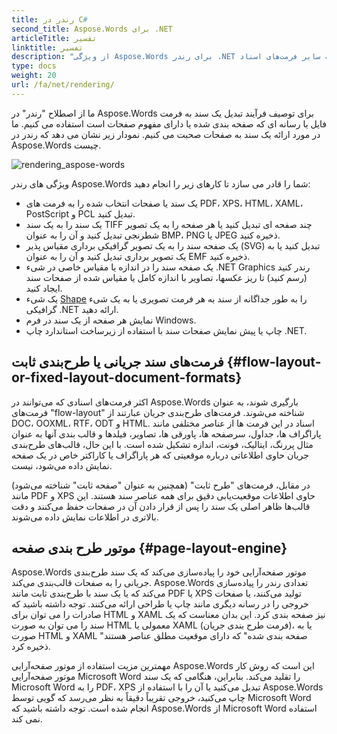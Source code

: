```yaml
---
title: رندر در C#
second_title: Aspose.Words برای .NET
articleTitle: تفسیر
linktitle: تفسیر
description: "از ویژگی Aspose.Words برای رندر .NET برای قالب‌بندی سند جریانی به صفحات و تبدیل چنین سند یا صفحات انتخابی به سایر فرمت‌های اسناد (PDF، HTML، XPS و غیره) یا تصاویر (TIFF، PNG، SVG، و غیره) استفاده کنید. مشاهده، تبدیل های بیشتر، یا چاپ با استفاده از C#."
type: docs
weight: 20
url: /fa/net/rendering/
---
```


ما از اصطلاح "رندر" در Aspose.Words برای توصیف فرآیند تبدیل یک سند به فرمت فایل یا رسانه ای که صفحه بندی شده یا دارای مفهوم صفحات است استفاده می کنیم. ما در مورد ارائه یک سند به صفحات صحبت می کنیم. نمودار زیر نشان می دهد که رندر در Aspose.Words چیست.

![rendering_aspose-words](/words/net/rendering/rendering-1.png)

ویژگی های رندر Aspose.Words شما را قادر می سازد تا کارهای زیر را انجام دهید:

- یک سند یا صفحات انتخاب شده را به فرمت های PDF، XPS، HTML، XAML، PostScript و PCL تبدیل کنید.
- یک سند را به یک سند TIFF چند صفحه ای تبدیل کنید یا هر صفحه را به یک تصویر شطرنجی تبدیل کنید و آن را به عنوان BMP، PNG یا JPEG ذخیره کنید.
- یک صفحه سند را به یک تصویر گرافیکی برداری مقیاس پذیر (SVG) تبدیل کنید یا به یک تصویر برداری تبدیل کنید و آن را به عنوان EMF ذخیره کنید.
- یک صفحه سند را در اندازه یا مقیاس خاصی در شیء .NET Graphics رندر کنید (رسم کنید) تا ریز عکسها، تصاویر با اندازه کامل یا مقیاس شده از صفحات سند ایجاد کنید.
- یک شیء [Shape](https://reference.aspose.com/words/net/aspose.words.drawing/shape/) را به طور جداگانه از سند به هر فرمت تصویری یا به یک شیء گرافیکی .NET ارائه دهید.
- نمایش هر صفحه از یک سند در فرم Windows.
- چاپ یا پیش نمایش صفحات سند با استفاده از زیرساخت استاندارد چاپ .NET.

## فرمت‌های سند جریانی یا طرح‌بندی ثابت {#flow-layout-or-fixed-layout-document-formats}

اکثر فرمت‌های اسنادی که می‌توانند در Aspose.Words بارگیری شوند، به عنوان فرمت‌های "flow-layout" شناخته می‌شوند. فرمت‌های طرح‌بندی جریان عبارتند از DOC، OOXML، RTF، ODT و HTML. اسناد در این فرمت ها از عناصر مختلفی مانند پاراگراف ها، جداول، سرصفحه ها، پاورقی ها، تصاویر، فیلدها و قالب بندی آنها به عنوان مثال پررنگ، ایتالیک، فونت، اندازه تشکیل شده است. با این حال، قالب‌های طرح‌بندی جریان حاوی اطلاعاتی درباره موقعیتی که هر پاراگراف یا کاراکتر خاص در یک صفحه نمایش داده می‌شود، نیست.

در مقابل، فرمت‌های "طرح ثابت" (همچنین به عنوان "صفحه ثابت" شناخته می‌شود) مانند PDF و XPS حاوی اطلاعات موقعیت‌یابی دقیق برای همه عناصر سند هستند. این قالب‌ها ظاهر اصلی یک سند را پس از قرار دادن آن در صفحات حفظ می‌کنند و دقت بالاتری در اطلاعات نمایش داده می‌شوند.

## موتور طرح بندی صفحه {#page-layout-engine}

Aspose.Words موتور صفحه‌آرایی خود را پیاده‌سازی می‌کند که یک سند طرح‌بندی جریانی را به صفحات قالب‌بندی می‌کند. Aspose.Words تعدادی رندر را پیاده‌سازی می‌کند که یا یک سند با طرح‌بندی ثابت مانند PDF یا XPS تولید می‌کنند، یا صفحات خروجی را در رسانه دیگری مانند چاپ یا طراحی ارائه می‌کنند. توجه داشته باشید که صادرات را می توان برای HTML و XAML نیز صفحه بندی کرد. این بدان معناست که یک سند را می توان به صورت HTML معمولی یا XAML (فرمت طرح بندی جریان)، یا به صورت HTML و XAML "صفحه بندی شده" که دارای موقعیت مطلق عناصر هستند ذخیره کرد.

مهمترین مزیت استفاده از موتور صفحه‌آرایی Aspose.Words این است که روش کار موتور صفحه‌آرایی Microsoft Word را تقلید می‌کند. بنابراین، هنگامی که یک سند Microsoft Word را به PDF، XPS تبدیل می‌کنید یا آن را با استفاده از Aspose.Words چاپ می‌کنید، خروجی تقریباً دقیقاً به نظر می‌رسد که گویی توسط Microsoft Word انجام شده است. توجه داشته باشید که Aspose.Words از Microsoft Word استفاده نمی کند.
